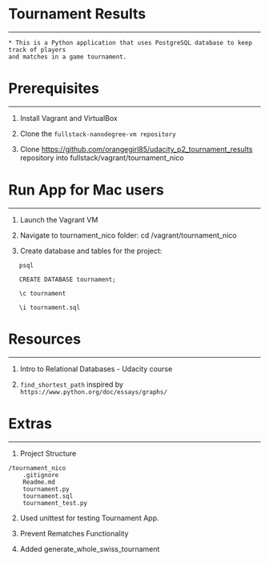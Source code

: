 # Tournament Results
------------------------

    * This is a Python application that uses PostgreSQL database to keep track of players
    and matches in a game tournament.


# Prerequisites
---------------
1. Install Vagrant and VirtualBox

2. Clone the `fullstack-nanodegree-vm repository`

3. Clone https://github.com/orangegirl85/udacity_p2_tournament_results repository
   into fullstack/vagrant/tournament_nico


# Run App for Mac users
-----------------------
1. Launch the Vagrant VM

2. Navigate to tournament_nico folder: cd /vagrant/tournament_nico

3. Create database and tables for the project:

```
   psql

   CREATE DATABASE tournament;

   \c tournament

   \i tournament.sql
```


# Resources
----------
1. Intro to Relational Databases - Udacity course

2. `find_shortest_path` inspired by `https://www.python.org/doc/essays/graphs/`



# Extras
----------
1. Project Structure
```
/tournament_nico
    .gitignore
    Readme.md
    tournament.py
    tournament.sql
    tournament_test.py
```

2. Used unittest for testing Tournament App.

3. Prevent Rematches Functionality

4. Added generate_whole_swiss_tournament



